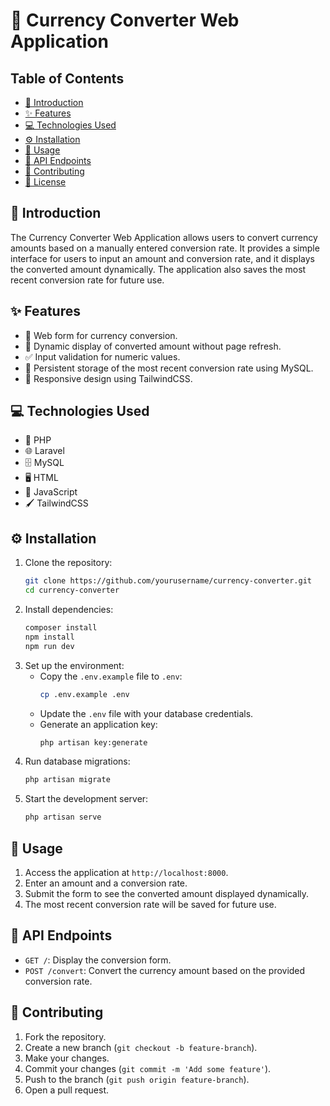 # 💱 Currency Converter Web Application

## Table of Contents
- [📖 Introduction](#introduction)
- [✨ Features](#features)
- [💻 Technologies Used](#technologies-used)
- [⚙️ Installation](#installation)
- [🚀 Usage](#usage)
- [🔌 API Endpoints](#api-endpoints)
- [🤝 Contributing](#contributing)
- [📄 License](#license)

## 📖 Introduction
The Currency Converter Web Application allows users to convert currency amounts based on a manually entered conversion rate. It provides a simple interface for users to input an amount and conversion rate, and it displays the converted amount dynamically. The application also saves the most recent conversion rate for future use.

## ✨ Features
- 📝 Web form for currency conversion.
- 🔄 Dynamic display of converted amount without page refresh.
- ✅ Input validation for numeric values.
- 💾 Persistent storage of the most recent conversion rate using MySQL.
- 🎨 Responsive design using TailwindCSS.

## 💻 Technologies Used
- 🐘 PHP
- 🌐 Laravel
- 🗄️ MySQL
- 🖥️ HTML
- 🌟 JavaScript
- 🖌️ TailwindCSS

## ⚙️ Installation
1. Clone the repository:
    ```bash
    git clone https://github.com/yourusername/currency-converter.git
    cd currency-converter
    ```
2. Install dependencies:
    ```bash
    composer install
    npm install
    npm run dev
    ```
3. Set up the environment:
    - Copy the `.env.example` file to `.env`:
        ```bash
        cp .env.example .env
        ```
    - Update the `.env` file with your database credentials.
    - Generate an application key:
        ```bash
        php artisan key:generate
        ```
4. Run database migrations:
    ```bash
    php artisan migrate
    ```
5. Start the development server:
    ```bash
    php artisan serve
    ```

## 🚀 Usage
1. Access the application at `http://localhost:8000`.
2. Enter an amount and a conversion rate.
3. Submit the form to see the converted amount displayed dynamically.
4. The most recent conversion rate will be saved for future use.

## 🔌 API Endpoints
- `GET /`: Display the conversion form.
- `POST /convert`: Convert the currency amount based on the provided conversion rate.

## 🤝 Contributing
1. Fork the repository.
2. Create a new branch (`git checkout -b feature-branch`).
3. Make your changes.
4. Commit your changes (`git commit -m 'Add some feature'`).
5. Push to the branch (`git push origin feature-branch`).
6. Open a pull request.
